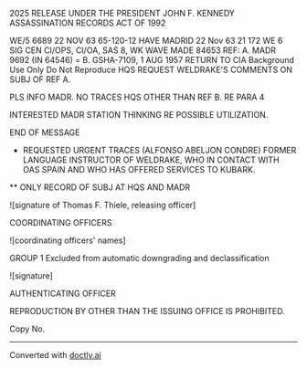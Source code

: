 2025 RELEASE UNDER THE PRESIDENT JOHN F. KENNEDY ASSASSINATION RECORDS ACT OF 1992

WE/5
6689
22 NOV 63
65-120-12
HAVE
MADRID
22 Nov 63 21 172
WE 6
SIG CEN
CI/OPS, CI/OA, SAS 8, WK
WAVE
MADE
84653
REF: A. MADR 9692 (IN 64546) =
B. GSHA-7109, 1 AUG 1957
RETURN TO CIA
Background Use Only
Do Not Reproduce
HQS REQUEST WELDRAKE'S COMMENTS ON SUBJ OF REF A.

PLS INFO MADR. NO TRACES HQS OTHER THAN REF B. RE PARA 4

INTERESTED MADR STATION THINKING RE POSSIBLE UTILIZATION.

END OF MESSAGE

* REQUESTED URGENT TRACES (ALFONSO ABELJON CONDRE) FORMER
  LANGUAGE INSTRUCTOR OF WELDRAKE, WHO IN CONTACT WITH
  OAS SPAIN AND WHO HAS OFFERED SERVICES TO KUBARK.

** ONLY RECORD OF SUBJ AT HQS AND MADR

![signature of Thomas F. Thiele, releasing officer]

COORDINATING OFFICERS

![coordinating officers' names]

GROUP 1
Excluded from automatic
downgrading and
declassification

![signature]

AUTHENTICATING OFFICER

REPRODUCTION BY OTHER THAN THE ISSUING OFFICE IS PROHIBITED.

Copy No.


---
Converted with [doctly.ai](https://doctly.ai)
